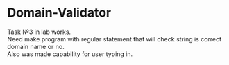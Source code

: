 # Domain-Validator
Task №3 in lab works.\
Need make program with regular statement that will check string is correct domain name or no.\
Also was made capability for user typing in.